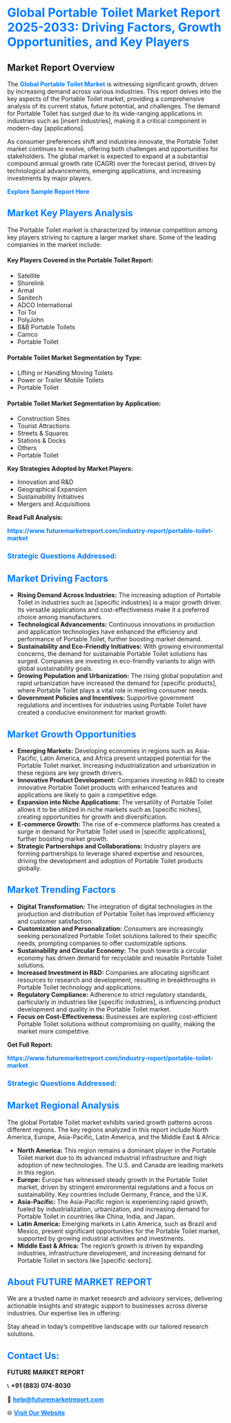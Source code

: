 <h1 style="color: #007BFF;">Global Portable Toilet Market Report 2025-2033: Driving Factors, Growth Opportunities, and Key Players</h1>

<section id="overview">
<h2>Market Report Overview</h2>
<p>The <a href="https://www.futuremarketreport.com/industry-report/portable-toilet-market" style="color: #007BFF; text-decoration: none;"><strong>Global Portable Toilet Market</strong></a> is witnessing significant growth, driven by increasing demand across various industries. This report delves into the key aspects of the Portable Toilet market, providing a comprehensive analysis of its current status, future potential, and challenges. The demand for Portable Toilet has surged due to its wide-ranging applications in industries such as [insert industries], making it a critical component in modern-day [applications].</p>
<p>As consumer preferences shift and industries innovate, the Portable Toilet market continues to evolve, offering both challenges and opportunities for stakeholders. The global market is expected to expand at a substantial compound annual growth rate (CAGR) over the forecast period, driven by technological advancements, emerging applications, and increasing investments by major players.</p>
</section>

<section id="overview">
<p><a href="https://www.futuremarketreport.com/request-sample/reportId=99593" style="color: #007BFF; text-decoration: none;"><strong>Explore Sample Report Here</strong></a></p>
</section>

<section id="key-players">
<h2 style="color: #007BFF;">Market Key Players Analysis</h2>
<p>The Portable Toilet market is characterized by intense competition among key players striving to capture a larger market share. Some of the leading companies in the market include:</p>
<h4>Key Players Covered in the Portable Toilet Report:</h4>
<ul><li>Satellite</li><li>Shorelink</li><li>Armal</li><li>Sanitech</li><li>ADCO International</li><li>Toi Toi</li><li>PolyJohn</li><li>B&amp;B Portable Toilets</li><li>Camco</li><li>Portable Toilet</li></ul>
<h4>Portable Toilet Market Segmentation by Type:</h4>
<ul><li>Lifting or Handling Moving Toilets</li><li>Power or Trailer Mobile Toilets</li><li>Portable Toilet</li></ul>

<h4>Portable Toilet Market Segmentation by Application:</h4>
<ul><li>Construction Sites</li><li>Tourist Attractions</li><li>Streets &amp; Squares</li><li>Stations &amp; Docks</li><li>Others</li><li>Portable Toilet</li></ul>
<p><strong>Key Strategies Adopted by Market Players:</strong></p>
<ul>
<li>Innovation and R&D</li>
<li>Geographical Expansion</li>
<li>Sustainability Initiatives</li>
<li>Mergers and Acquisitions</li>
</ul>
</section>

<section>
<p><strong>Read Full Analysis: </strong></p><a href="https://www.futuremarketreport.com/industry-report/portable-toilet-market" style="color: #007BFF; text-decoration: none;"><strong>https://www.futuremarketreport.com/industry-report/portable-toilet-market</strong></a>
<h3 style="color: #007BFF;">Strategic Questions Addressed:</h3>
</section>

<section id="driving-factors">
<h2 style="color: #007BFF;">Market Driving Factors</h2>
<ul>
<li><strong>Rising Demand Across Industries:</strong> The increasing adoption of Portable Toilet in industries such as [specific industries] is a major growth driver. Its versatile applications and cost-effectiveness make it a preferred choice among manufacturers.</li>
<li><strong>Technological Advancements:</strong> Continuous innovations in production and application technologies have enhanced the efficiency and performance of Portable Toilet, further boosting market demand.</li>
<li><strong>Sustainability and Eco-Friendly Initiatives:</strong> With growing environmental concerns, the demand for sustainable Portable Toilet solutions has surged. Companies are investing in eco-friendly variants to align with global sustainability goals.</li>
<li><strong>Growing Population and Urbanization:</strong> The rising global population and rapid urbanization have increased the demand for [specific products], where Portable Toilet plays a vital role in meeting consumer needs.</li>
<li><strong>Government Policies and Incentives:</strong> Supportive government regulations and incentives for industries using Portable Toilet have created a conducive environment for market growth.</li>
</ul>
</section>

<section id="growth-opportunities">
<h2 style="color: #007BFF;">Market Growth Opportunities</h2>
<ul>
<li><strong>Emerging Markets:</strong> Developing economies in regions such as Asia-Pacific, Latin America, and Africa present untapped potential for the Portable Toilet market. Increasing industrialization and urbanization in these regions are key growth drivers.</li>
<li><strong>Innovative Product Development:</strong> Companies investing in R&D to create innovative Portable Toilet products with enhanced features and applications are likely to gain a competitive edge.</li>
<li><strong>Expansion into Niche Applications:</strong> The versatility of Portable Toilet allows it to be utilized in niche markets such as [specific niches], creating opportunities for growth and diversification.</li>
<li><strong>E-commerce Growth:</strong> The rise of e-commerce platforms has created a surge in demand for Portable Toilet used in [specific applications], further boosting market growth.</li>
<li><strong>Strategic Partnerships and Collaborations:</strong> Industry players are forming partnerships to leverage shared expertise and resources, driving the development and adoption of Portable Toilet products globally.</li>
</ul>
</section>

<section id="trending-factors">
<h2 style="color: #007BFF;">Market Trending Factors</h2>
<ul>
<li><strong>Digital Transformation:</strong> The integration of digital technologies in the production and distribution of Portable Toilet has improved efficiency and customer satisfaction.</li>
<li><strong>Customization and Personalization:</strong> Consumers are increasingly seeking personalized Portable Toilet solutions tailored to their specific needs, prompting companies to offer customizable options.</li>
<li><strong>Sustainability and Circular Economy:</strong> The push towards a circular economy has driven demand for recyclable and reusable Portable Toilet solutions.</li>
<li><strong>Increased Investment in R&D:</strong> Companies are allocating significant resources to research and development, resulting in breakthroughs in Portable Toilet technology and applications.</li>
<li><strong>Regulatory Compliance:</strong> Adherence to strict regulatory standards, particularly in industries like [specific industries], is influencing product development and quality in the Portable Toilet market.</li>
<li><strong>Focus on Cost-Effectiveness:</strong> Businesses are exploring cost-efficient Portable Toilet solutions without compromising on quality, making the market more competitive.</li>
</ul>
</section>

<section>
<p><strong>Get Full Report: </strong></p><a href="https://www.futuremarketreport.com/industry-report/portable-toilet-market" style="color: #007BFF; text-decoration: none;"><strong>https://www.futuremarketreport.com/industry-report/portable-toilet-market</strong></a>
<h3 style="color: #007BFF;">Strategic Questions Addressed:</h3>
</section>


<section id="regional-analysis">
<h2 style="color: #007BFF;">Market Regional Analysis</h2>
<p>The global Portable Toilet market exhibits varied growth patterns across different regions. The key regions analyzed in this report include North America, Europe, Asia-Pacific, Latin America, and the Middle East & Africa:</p>
<ul>
<li><strong>North America:</strong> This region remains a dominant player in the Portable Toilet market due to its advanced industrial infrastructure and high adoption of new technologies. The U.S. and Canada are leading markets in this region.</li>
<li><strong>Europe:</strong> Europe has witnessed steady growth in the Portable Toilet market, driven by stringent environmental regulations and a focus on sustainability. Key countries include Germany, France, and the U.K.</li>
<li><strong>Asia-Pacific:</strong> The Asia-Pacific region is experiencing rapid growth, fueled by industrialization, urbanization, and increasing demand for Portable Toilet in countries like China, India, and Japan.</li>
<li><strong>Latin America:</strong> Emerging markets in Latin America, such as Brazil and Mexico, present significant opportunities for the Portable Toilet market, supported by growing industrial activities and investments.</li>
<li><strong>Middle East & Africa:</strong> The region’s growth is driven by expanding industries, infrastructure development, and increasing demand for Portable Toilet in sectors like [specific sectors].</li>
</ul>
</section>

<footer>
<h2 style="color: #007BFF;">About FUTURE MARKET REPORT</h2>
<p>We are a trusted name in market research and advisory services, delivering actionable insights and strategic support to businesses across diverse industries. Our expertise lies in offering:</p>

<p>Stay ahead in today’s competitive landscape with our tailored research solutions.</p>

<h2 style="color: #007BFF;">Contact Us:</h2>
<p><strong>FUTURE MARKET REPORT</strong></p>
<p>📞 <strong>+91 (883) 074-8030</strong></p>
<p>📧 <strong><a href="mailto:help@futuremarketreport.com" style="color: #007BFF;">help@futuremarketreport.com</a></strong></p>
<p>🌐 <strong><a href="https://www.futuremarketreport.com/" style="color: #007BFF;">Visit Our Website</a></strong></p>
</footer>